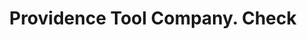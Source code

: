 ---
doi: 10.7916/D87S90W6
date_other: '1850'
date_other_textual: 1850-1859
form: printed ephemera
genre:
- Checks (bank checks)
name:
- Providence Tool Company
object_in_context_url: https://biggert.cul.columbia.edu/items/view/ave_biggert_01541
subject_hierarchical_geographic:
- Providence, Rhode Island, United States
subject_name:
- Providence Tool Company
title: Providence Tool Company. Check
sort_title: Providence Tool Company. Check
call_number: ave_biggert_01541
coordinates:
- 41.82361111111111,-71.42222222222223
pid: ave_biggert_01541
identifiers: ave_biggert_01541
thumbnail: https://derivativo-1.library.columbia.edu/iiif/2/ldpd:343877/full/!256,256/0/native.jpg
permalink: /biggert/ave_biggert_01541/
layout: iiif-image-page
---